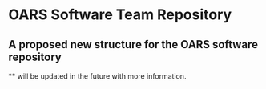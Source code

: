 # OARS Software Team Repository
## A proposed new structure for the OARS software repository

** will be updated in the future with more information.
